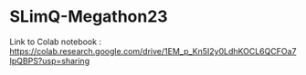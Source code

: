 # SLimQ-Megathon23
Link to Colab notebook : https://colab.research.google.com/drive/1EM_p_Kn5I2y0LdhKOCL6QCFOa7IpQBPS?usp=sharing
